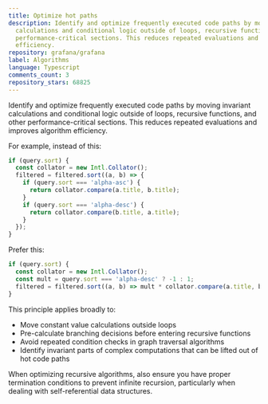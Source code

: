 ```yaml
---
title: Optimize hot paths
description: Identify and optimize frequently executed code paths by moving invariant
  calculations and conditional logic outside of loops, recursive functions, and other
  performance-critical sections. This reduces repeated evaluations and improves algorithm
  efficiency.
repository: grafana/grafana
label: Algorithms
language: Typescript
comments_count: 3
repository_stars: 68825
---
```


Identify and optimize frequently executed code paths by moving invariant calculations and conditional logic outside of loops, recursive functions, and other performance-critical sections. This reduces repeated evaluations and improves algorithm efficiency.

For example, instead of this:
```typescript
if (query.sort) {
  const collator = new Intl.Collator();
  filtered = filtered.sort((a, b) => {
    if (query.sort === 'alpha-asc') {
      return collator.compare(a.title, b.title);
    }
    if (query.sort === 'alpha-desc') {
      return collator.compare(b.title, a.title);
    }
  });
}
```

Prefer this:
```typescript
if (query.sort) {
  const collator = new Intl.Collator();
  const mult = query.sort === 'alpha-desc' ? -1 : 1;
  filtered = filtered.sort((a, b) => mult * collator.compare(a.title, b.title));
}
```

This principle applies broadly to:
- Move constant value calculations outside loops
- Pre-calculate branching decisions before entering recursive functions
- Avoid repeated condition checks in graph traversal algorithms
- Identify invariant parts of complex computations that can be lifted out of hot code paths

When optimizing recursive algorithms, also ensure you have proper termination conditions to prevent infinite recursion, particularly when dealing with self-referential data structures.
